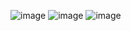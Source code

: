 ![image](https://github.com/user-attachments/assets/62077baa-1c9d-42b1-b28c-069a79a8fb7a) ![image](https://github.com/user-attachments/assets/7c0763fd-5778-44cb-9a22-fb16584c72ed) ![image](https://github.com/user-attachments/assets/eba29669-4c1b-4478-bc70-fdd418c9353b)
